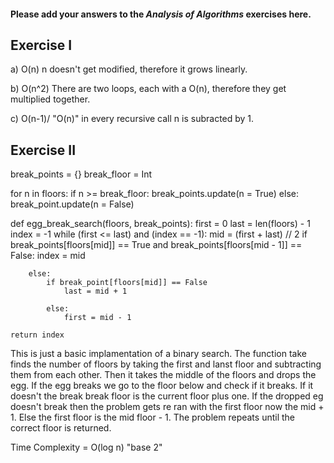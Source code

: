 #### Please add your answers to the ***Analysis of  Algorithms*** exercises here.

## Exercise I

a) O(n) n doesn't get modified, therefore it grows linearly.


b) O(n^2) There are two loops, each with a O(n), therefore they get multiplied together.


c) O(n-1)/ "O(n)" in every recursive call n is subracted by 1. 

## Exercise II
break_points = {}
break_floor = Int

for n in floors:
	if n >= break_floor:
		break_points.update(n = True)
	else:
		break_point.update(n = False)

def egg_break_search(floors, break_points):
	first = 0
	last = len(floors) - 1
	index = -1
	while (first <= last) and (index == -1):
		mid = (first + last) // 2
		if break_points[floors[mid]] == True and break_points[floors[mid - 1]] == False:
			index = mid

		else:
			if break_point[floors[mid]] == False
				last = mid + 1

			else:
				first = mid - 1

	return index

		
This is just a basic implamentation of a binary search. The function take finds the number of floors by taking the first and lanst floor and subtracting them from each other. Then it takes the middle of the floors and drops the egg. If the egg breaks we go to the floor below and check if it breaks. If it doesn't the break break floor is the current floor plus one. If the dropped eg doesn't break then the problem gets re ran with the first floor now the mid + 1. Else the first floor is the mid floor - 1. The problem repeats until the correct floor is returned.

Time Complexity = O(log n) "base 2"


